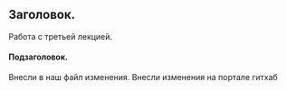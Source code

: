 ## Заголовок. 

Работа с третьей лекцией.

#### Подзаголовок.

Внесли в наш файл изменения. 
Внесли изменения на портале гитхаб
